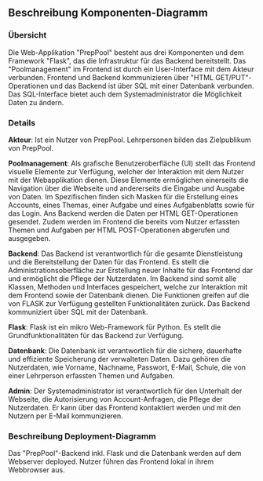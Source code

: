 ## Beschreibung Komponenten-Diagramm ## 


### Übersicht ###

Die Web-Applikation "PrepPool" besteht aus drei Komponenten und dem Framework "Flask", das die Infrastruktur für das Backend bereitstellt. Das "Poolmanagement" im Frontend ist durch ein User-Interface mit dem Akteur verbunden. Frontend und Backend kommunizieren über "HTML GET/PUT"-Operationen und das Backend ist über SQL mit einer Datenbank verbunden. Das SQL-Interface bietet auch dem Systemadministrator die Möglichkeit Daten zu ändern. 


### Details ###

**Akteur**: Ist ein Nutzer von PrepPool. Lehrpersonen bilden das Zielpublikum von PrepPool.

**Poolmanagement**: Als grafische Benutzeroberfläche (UI) stellt das Frontend visuelle Elemente zur Verfügung, welcher der Interaktion mit dem Nutzer mit der Webapplikation dienen. Diese Elemente ermöglichen einerseits die Navigation über die Webseite und andererseits die Eingabe und Ausgabe von Daten. Im Spezifischen finden sich Masken für die Erstellung eines Accounts, eines Themas, einer Aufgabe und eines Aufgabenblatts sowie für das Login. Ans Backend werden die Daten per HTML GET-Operationen gesendet. Zudem werden im Frontend die bereits vom Nutzer erfassten Themen und Aufgaben per HTML POST-Operationen abgerufen und ausgegeben.

**Backend**: Das Backend ist verantwortlich für die gesamte Dienstleistung und die Bereitstellung der Daten für das Frontend. Es stellt die Administrationsoberfläche zur Erstellung neuer Inhalte für das Frontend dar und ermöglicht die Pflege der Nutzerdaten. Im Backend sind somit alle Klassen, Methoden und Interfaces gespeichert, welche zur Interaktion mit dem Frontend sowie der Datenbank dienen. Die Funktionen greifen auf die von FLASK zur Verfügung gestellten Funktionalitäten zurück. Das Backend kommuniziert über SQL mit der Datenbank.

**Flask**: Flask ist ein mikro Web-Framework für Python. Es stellt die Grundfunktionalitäten für das Backend zur Verfügung. 

**Datenbank**: Die Datenbank ist verantwortlich für die sichere, dauerhafte und effiziente Speicherung der verwalteten Daten. Dazu gehören die Nutzerdaten, wie Vorname, Nachname, Passwort, E-Mail, Schule, die von einer Lehrperson erfassten Themen und Aufgaben.

**Admin**: Der Systemadministrator ist verantwortlich für den Unterhalt der Webseite, die Autorisierung von Account-Anfragen, die Pflege der Nutzerdaten. Er kann über das Frontend kontaktiert werden und mit den Nutzern per E-Mail kommunizieren.



### Beschreibung Deployment-Diagramm ###

Das "PrepPool"-Backend inkl. Flask und die Datenbank werden auf dem Webserver deployed. Nutzer führen das Frontend lokal in ihrem Webbrowser aus.
